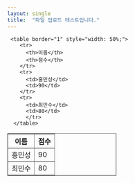 ```yaml
---
layout: single
title:  "파일 업로드 테스트입니다."
---
```

     <table border="1" style="width: 50%;">
        <tr>
          <th>이름</th>
          <th>점수</th>
        </tr>
        <tr>
          <td>홍민성</td>
          <td>90</td>
        </tr>
        <tr>
          <td>최민수</td>
          <td>80</td>
          </tr>
      </table>
<html lang="en">
<head>
    <meta charset="UTF-8">
    <meta http-equiv="X-UA-Compatible" content="IE=edge">
    <meta name="viewport" content="width=device-width, initial-scale=1.0">
</head>
<body>
  <section>
    <article>
     <table border="1" style="width: 50%;">
        <tr>
          <th>이름</th>
          <th>점수</th>
        </tr>
        <tr>
          <td>홍민성</td>
          <td>90</td>
        </tr>
        <tr>
          <td>최민수</td>
          <td>80</td>
        </tr>
      </table>
    </article>
  </section>
</body>
</html>
